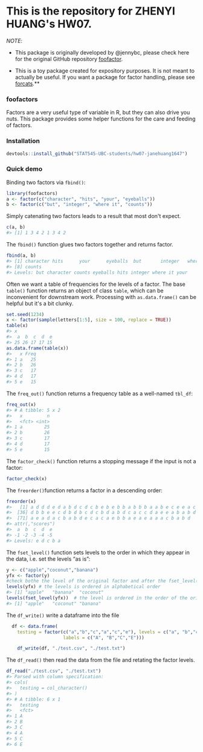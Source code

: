 <!-- README.md is generated from README.Rmd. Please edit that file -->
This is the repository for ZHENYI HUANG's HW07.
===============================================

*NOTE*:

-   This package is originally developed by @jennybc, please check here for the original GitHub repository [foofactor](https://github.com/jennybc/foofactors).

-   This is a toy package created for expository purposes. It is not meant to actually be useful. If you want a package for factor handling, please see [forcats](https://cran.r-project.org/package=forcats).\*\*

### foofactors

Factors are a very useful type of variable in R, but they can also drive you nuts. This package provides some helper functions for the care and feeding of factors.

### Installation

``` r
devtools::install_github("STAT545-UBC-students/hw07-janehuang1647")
```

### Quick demo

Binding two factors via `fbind()`:

``` r
library(foofactors)
a <- factor(c("character", "hits", "your", "eyeballs"))
b <- factor(c("but", "integer", "where it", "counts"))
```

Simply catenating two factors leads to a result that most don't expect.

``` r
c(a, b)
#> [1] 1 3 4 2 1 3 4 2
```

The `fbind()` function glues two factors together and returns factor.

``` r
fbind(a, b)
#> [1] character hits      your      eyeballs  but       integer   where it 
#> [8] counts   
#> Levels: but character counts eyeballs hits integer where it your
```

Often we want a table of frequencies for the levels of a factor. The base `table()` function returns an object of class `table`, which can be inconvenient for downstream work. Processing with `as.data.frame()` can be helpful but it's a bit clunky.

``` r
set.seed(1234)
x <- factor(sample(letters[1:5], size = 100, replace = TRUE))
table(x)
#> x
#>  a  b  c  d  e 
#> 25 26 17 17 15
as.data.frame(table(x))
#>   x Freq
#> 1 a   25
#> 2 b   26
#> 3 c   17
#> 4 d   17
#> 5 e   15
```

The `freq_out()` function returns a frequency table as a well-named `tbl_df`:

``` r
freq_out(x)
#> # A tibble: 5 x 2
#>   x         n
#>   <fct> <int>
#> 1 a        25
#> 2 b        26
#> 3 c        17
#> 4 d        17
#> 5 e        15
```

The `factor_check()` function returns a stopping message if the input is not a factor:

``` r
factor_check(x)
```

The `freorder()`function returns a factor in a descending order:

``` r
freorder(x)
#>   [1] a d d d e d a b d c d c b e b e b b a b b b a a b e c e e a c b b c a
#>  [36] d b b e e c d b d b c d c b d a b d c a c c d a e e a b a b d b c a c
#>  [71] a e a d a c b a b d e c a c a e b b a e a e a a a c b a b d
#> attr(,"scores")
#>  a  b  c  d  e 
#> -1 -2 -3 -4 -5 
#> Levels: e d c b a
```

The `fset_level()` function sets levels to the order in which they appear in the data, i.e. set the levels “as is”:

``` r
y <- c("apple","coconut","banana")
yfx <- factor(y)
#check bothe the level of the original factor and after the fset_level() function.
levels(yfx) # the levels is ordered in alphabetical order
#> [1] "apple"   "banana"  "coconut"
levels(fset_level(yfx))  # the level is ordered in the order of the original factor.
#> [1] "apple"   "coconut" "banana"
```

The `df_write()` write a dataframe into the file

``` r
  df <- data.frame(
    testing = factor(c("a","b","c","a","c","e"), levels = c("a", "b","c","e"),
                     labels = c("A", "B","C","E")))

    df_write(df, "./test.csv", "./test.txt")
```

The `df_read()` then read the data from the file and retating the factor levels.

``` r
df_read("./test.csv", "./test.txt")
#> Parsed with column specification:
#> cols(
#>   testing = col_character()
#> )
#> # A tibble: 6 x 1
#>   testing
#>   <fct>  
#> 1 A      
#> 2 B      
#> 3 C      
#> 4 A      
#> 5 C      
#> 6 E
```
